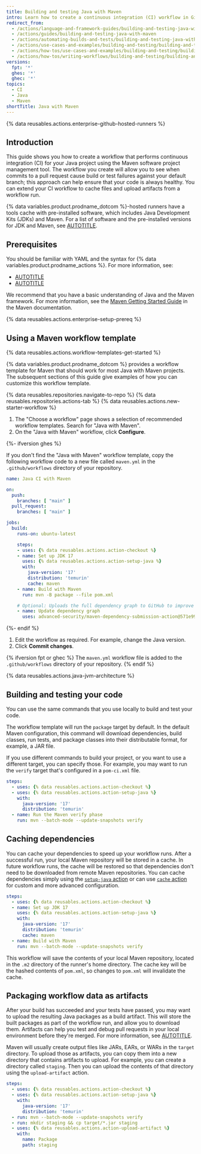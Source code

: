 ```yaml
---
title: Building and testing Java with Maven
intro: Learn how to create a continuous integration (CI) workflow in GitHub Actions to build and test your Java project with Maven.
redirect_from:
  - /actions/language-and-framework-guides/building-and-testing-java-with-maven
  - /actions/guides/building-and-testing-java-with-maven
  - /actions/automating-builds-and-tests/building-and-testing-java-with-maven
  - /actions/use-cases-and-examples/building-and-testing/building-and-testing-java-with-maven
  - /actions/how-tos/use-cases-and-examples/building-and-testing/building-and-testing-java-with-maven
  - /actions/how-tos/writing-workflows/building-and-testing/building-and-testing-java-with-maven
versions:
  fpt: '*'
  ghes: '*'
  ghec: '*'
topics:
  - CI
  - Java
  - Maven
shortTitle: Java with Maven
---
```


{% data reusables.actions.enterprise-github-hosted-runners %}

## Introduction

This guide shows you how to create a workflow that performs continuous integration (CI) for your Java project using the Maven software project management tool. The workflow you create will allow you to see when commits to a pull request cause build or test failures against your default branch; this approach can help ensure that your code is always healthy. You can extend your CI workflow to cache files and upload artifacts from a workflow run.

{% data variables.product.prodname_dotcom %}-hosted runners have a tools cache with pre-installed software, which includes Java Development Kits (JDKs) and Maven. For a list of software and the pre-installed versions for JDK and Maven, see [AUTOTITLE](/actions/using-github-hosted-runners/about-github-hosted-runners#supported-software).

## Prerequisites

You should be familiar with YAML and the syntax for {% data variables.product.prodname_actions %}. For more information, see:
* [AUTOTITLE](/actions/using-workflows/workflow-syntax-for-github-actions)
* [AUTOTITLE](/actions/learn-github-actions)

We recommend that you have a basic understanding of Java and the Maven framework. For more information, see the [Maven Getting Started Guide](https://maven.apache.org/guides/getting-started/index.html) in the Maven documentation.

{% data reusables.actions.enterprise-setup-prereq %}

## Using a Maven workflow template

{% data reusables.actions.workflow-templates-get-started %}

{% data variables.product.prodname_dotcom %} provides a workflow template for Maven that should work for most Java with Maven projects. The subsequent sections of this guide give examples of how you can customize this workflow template.

{% data reusables.repositories.navigate-to-repo %}
{% data reusables.repositories.actions-tab %}
{% data reusables.actions.new-starter-workflow %}
1. The "Choose a workflow" page shows a selection of recommended workflow templates. Search for "Java with Maven".
1. On the "Java with Maven" workflow, click **Configure**.

{%- ifversion ghes %}

   If you don't find the "Java with Maven" workflow template, copy the following workflow code to a new file called `maven.yml` in the `.github/workflows` directory of your repository.

   ```yaml copy
   name: Java CI with Maven

   on:
     push:
       branches: [ "main" ]
     pull_request:
       branches: [ "main" ]

   jobs:
     build:
       runs-on: ubuntu-latest

       steps:
       - uses: {% data reusables.actions.action-checkout %}
       - name: Set up JDK 17
         uses: {% data reusables.actions.action-setup-java %}
         with:
           java-version: '17'
           distribution: 'temurin'
           cache: maven
       - name: Build with Maven
         run: mvn -B package --file pom.xml

       # Optional: Uploads the full dependency graph to GitHub to improve the quality of Dependabot alerts this repository can receive
       - name: Update dependency graph
         uses: advanced-security/maven-dependency-submission-action@571e99aab1055c2e71a1e2309b9691de18d6b7d6
   ```

{%- endif %}

1. Edit the workflow as required. For example, change the Java version.
1. Click **Commit changes**.

{% ifversion fpt or ghec %}
   The `maven.yml` workflow file is added to the `.github/workflows` directory of your repository.
{% endif %}

{% data reusables.actions.java-jvm-architecture %}

## Building and testing your code

You can use the same commands that you use locally to build and test your code.

The workflow template will run the `package` target by default. In the default Maven configuration, this command will download dependencies, build classes, run tests, and package classes into their distributable format, for example, a JAR file.

If you use different commands to build your project, or you want to use a different target, you can specify those. For example, you may want to run the `verify` target that's configured in a `pom-ci.xml` file.

```yaml copy
steps:
  - uses: {% data reusables.actions.action-checkout %}
  - uses: {% data reusables.actions.action-setup-java %}
    with:
      java-version: '17'
      distribution: 'temurin'
  - name: Run the Maven verify phase
    run: mvn --batch-mode --update-snapshots verify
```

## Caching dependencies

You can cache your dependencies to speed up your workflow runs. After a successful run, your local Maven repository will be stored in a cache. In future workflow runs, the cache will be restored so that dependencies don't need to be downloaded from remote Maven repositories. You can cache dependencies simply using the [`setup-java` action](https://github.com/marketplace/actions/setup-java-jdk) or can use [`cache` action](https://github.com/actions/cache) for custom and more advanced configuration.

```yaml copy
steps:
  - uses: {% data reusables.actions.action-checkout %}
  - name: Set up JDK 17
    uses: {% data reusables.actions.action-setup-java %}
    with:
      java-version: '17'
      distribution: 'temurin'
      cache: maven
  - name: Build with Maven
    run: mvn --batch-mode --update-snapshots verify
```

This workflow will save the contents of your local Maven repository, located in the `.m2` directory of the runner's home directory. The cache key will be the hashed contents of `pom.xml`, so changes to `pom.xml` will invalidate the cache.

## Packaging workflow data as artifacts

After your build has succeeded and your tests have passed, you may want to upload the resulting Java packages as a build artifact. This will store the built packages as part of the workflow run, and allow you to download them. Artifacts can help you test and debug pull requests in your local environment before they're merged. For more information, see [AUTOTITLE](/actions/using-workflows/storing-workflow-data-as-artifacts).

Maven will usually create output files like JARs, EARs, or WARs in the `target` directory. To upload those as artifacts, you can copy them into a new directory that contains artifacts to upload. For example, you can create a directory called `staging`. Then you can upload the contents of that directory using the `upload-artifact` action.

```yaml copy
steps:
  - uses: {% data reusables.actions.action-checkout %}
  - uses: {% data reusables.actions.action-setup-java %}
    with:
      java-version: '17'
      distribution: 'temurin'
  - run: mvn --batch-mode --update-snapshots verify
  - run: mkdir staging && cp target/*.jar staging
  - uses: {% data reusables.actions.action-upload-artifact %}
    with:
      name: Package
      path: staging
```
